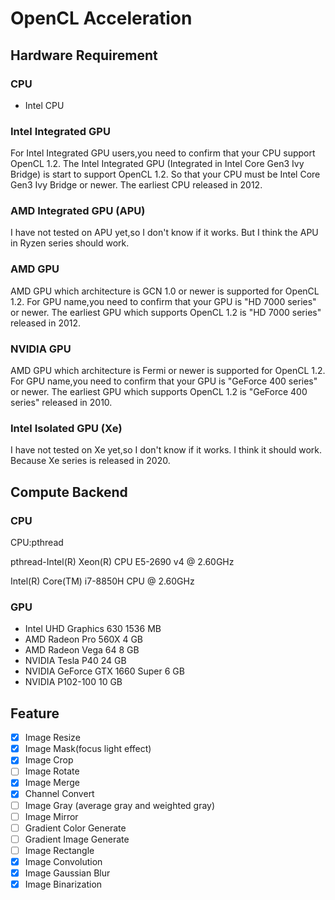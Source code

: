 # OpenCL Acceleration

## Hardware Requirement

### CPU

- Intel CPU

### Intel Integrated GPU

For Intel Integrated GPU users,you need to confirm that your CPU support OpenCL 1.2.
The Intel Integrated GPU (Integrated in Intel Core Gen3 Ivy Bridge) is start to support OpenCL 1.2.
So that your CPU must be Intel Core Gen3 Ivy Bridge or newer.
The earliest CPU released in 2012.

### AMD Integrated GPU (APU)

I have not tested on APU yet,so I don't know if it works.
But I think the APU in Ryzen series should work.

### AMD GPU

AMD GPU which architecture is GCN 1.0 or newer is supported for OpenCL 1.2.
For GPU name,you need to confirm that your GPU is "HD 7000 series" or newer.
The earliest GPU which supports OpenCL 1.2 is "HD 7000 series" released in 2012.

### NVIDIA GPU

AMD GPU which architecture is Fermi or newer is supported for OpenCL 1.2.
For GPU name,you need to confirm that your GPU is "GeForce 400 series" or newer.
The earliest GPU which supports OpenCL 1.2 is "GeForce 400 series" released in 2010.

### Intel Isolated GPU (Xe)

I have not tested on Xe yet,so I don't know if it works.
I think it should work.
Because Xe series is released in 2020.

## Compute Backend

### CPU

CPU:pthread

pthread-Intel(R) Xeon(R) CPU E5-2690 v4 @ 2.60GHz

Intel(R) Core(TM) i7-8850H CPU @ 2.60GHz

### GPU

- Intel UHD Graphics 630 1536 MB
- AMD Radeon Pro 560X 4 GB
- AMD Radeon Vega 64 8 GB
- NVIDIA Tesla P40 24 GB
- NVIDIA GeForce GTX 1660 Super 6 GB
- NVIDIA P102-100 10 GB

## Feature

- [x] Image Resize
- [x] Image Mask(focus light effect)
- [x] Image Crop
- [ ] Image Rotate
- [x] Image Merge
- [x] Channel Convert
- [ ] Image Gray (average gray and weighted gray)
- [ ] Image Mirror
- [ ] Gradient Color Generate
- [ ] Gradient Image Generate
- [ ] Image Rectangle
- [x] Image Convolution
- [x] Image Gaussian Blur
- [x] Image Binarization